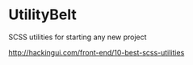 UtilityBelt
===========

SCSS utilities for starting any new project

http://hackingui.com/front-end/10-best-scss-utilities
